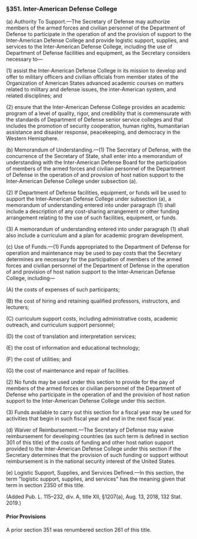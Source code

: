 ### §351. Inter-American Defense College ###

(a) Authority To Support.—The Secretary of Defense may authorize members of the armed forces and civilian personnel of the Department of Defense to participate in the operation of and the provision of support to the Inter-American Defense College and provide logistic support, supplies, and services to the Inter-American Defense College, including the use of Department of Defense facilities and equipment, as the Secretary considers necessary to—

(1) assist the Inter-American Defense College in its mission to develop and offer to military officers and civilian officials from member states of the Organization of American States advanced academic courses on matters related to military and defense issues, the inter-American system, and related disciplines; and

(2) ensure that the Inter-American Defense College provides an academic program of a level of quality, rigor, and credibility that is commensurate with the standards of Department of Defense senior service colleges and that includes the promotion of security cooperation, human rights, humanitarian assistance and disaster response, peacekeeping, and democracy in the Western Hemisphere.

(b) Memorandum of Understanding.—(1) The Secretary of Defense, with the concurrence of the Secretary of State, shall enter into a memorandum of understanding with the Inter-American Defense Board for the participation of members of the armed forces and civilian personnel of the Department of Defense in the operation of and provision of host nation support to the Inter-American Defense College under subsection (a).

(2) If Department of Defense facilities, equipment, or funds will be used to support the Inter-American Defense College under subsection (a), a memorandum of understanding entered into under paragraph (1) shall include a description of any cost-sharing arrangement or other funding arrangement relating to the use of such facilities, equipment, or funds.

(3) A memorandum of understanding entered into under paragraph (1) shall also include a curriculum and a plan for academic program development.

(c) Use of Funds.—(1) Funds appropriated to the Department of Defense for operation and maintenance may be used to pay costs that the Secretary determines are necessary for the participation of members of the armed forces and civilian personnel of the Department of Defense in the operation of and provision of host nation support to the Inter-American Defense College, including—

(A) the costs of expenses of such participants;

(B) the cost of hiring and retaining qualified professors, instructors, and lecturers;

(C) curriculum support costs, including administrative costs, academic outreach, and curriculum support personnel;

(D) the cost of translation and interpretation services;

(E) the cost of information and educational technology;

(F) the cost of utilities; and

(G) the cost of maintenance and repair of facilities.

(2) No funds may be used under this section to provide for the pay of members of the armed forces or civilian personnel of the Department of Defense who participate in the operation of and the provision of host nation support to the Inter-American Defense College under this section.

(3) Funds available to carry out this section for a fiscal year may be used for activities that begin in such fiscal year and end in the next fiscal year.

(d) Waiver of Reimbursement.—The Secretary of Defense may waive reimbursement for developing countries (as such term is defined in section 301 of this title) of the costs of funding and other host nation support provided to the Inter-American Defense College under this section if the Secretary determines that the provision of such funding or support without reimbursement is in the national security interest of the United States.

(e) Logistic Support, Supplies, and Services Defined.—In this section, the term "logistic support, supplies, and services" has the meaning given that term in section 2350 of this title.

(Added Pub. L. 115–232, div. A, title XII, §1207(a), Aug. 13, 2018, 132 Stat. 2019.)

#### Prior Provisions ####

A prior section 351 was renumbered section 261 of this title.